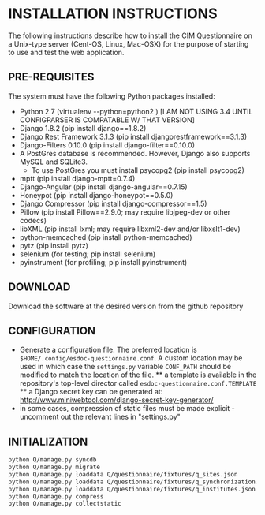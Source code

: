# INSTALLATION INSTRUCTIONS

The following instructions describe how to install the CIM Questionnaire on a Unix-type server (Cent-OS, Linux, Mac-OSX) for the purpose of starting to use and test the web application. 

## PRE-REQUISITES

The system must have the following Python packages installed:

* Python 2.7 (virtualenv --python=python2 <env dir>) [I AM NOT USING 3.4 UNTIL CONFIGPARSER IS COMPATABLE W/ THAT VERSION]
* Django 1.8.2 (pip install django==1.8.2)
* Django Rest Framework 3.1.3 (pip install djangorestframework==3.1.3)
* Django-Filters 0.10.0 (pip install django-filter==0.10.0)
* A PostGres database is recommended.  However, Django also supports MySQL and SQLite3.
    * To use PostGres you must install psycopg2 (pip install psycopg2)
* mptt (pip install django-mptt=0.7.4)
* Django-Angular (pip install django-angular==0.7.15)
* Honeypot (pip install django-honeypot==0.5.0)
* Django Compressor (pip install django-compressor==1.5)
* Pillow (pip install Pillow==2.9.0; may require libjpeg-dev or other codecs)
* libXML (pip install lxml; may require libxml2-dev and/or libxslt1-dev)
* python-memcached (pip install python-memcached)
* pytz (pip install pytz)
* selenium (for testing; pip install selenium)
* pyinstrument (for profiling; pip install pyinstrument)

## DOWNLOAD

Download the software at the desired version from the github repository

## CONFIGURATION

* Generate a configuration file. The preferred location is ``$HOME/.config/esdoc-questionnaire.conf``. A custom location may be used in which case the ``settings.py`` variable ``CONF_PATH`` should be modified to match the location of the file. 
** a template is available in the repository's top-level director called ``esdoc-questionnaire.conf.TEMPLATE``
** a Django secret key can be generated at: http://www.miniwebtool.com/django-secret-key-generator/
* in some cases, compression of static files must be made explicit - uncomment out the relevant lines in "settings.py"
## INITIALIZATION

```sh
python Q/manage.py syncdb 
python Q/manage.py migrate
python Q/manage.py loaddata Q/questionnaire/fixtures/q_sites.json
python Q/manage.py loaddata Q/questionnaire/fixtures/q_synchronization.json
python Q/manage.py loaddata Q/questionnaire/fixtures/q_institutes.json
python Q/manage.py compress
python Q/manage.py collectstatic
```
